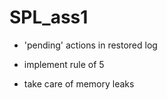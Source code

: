 # SPL_ass1

- 'pending' actions in restored log

- implement rule of 5

- take care of memory leaks
